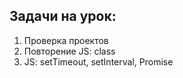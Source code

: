 ## Задачи на урок:

1. Проверка проектов
2. Повторение JS: class
3. JS: setTimeout, setInterval, Promise
